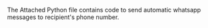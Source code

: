 The Attached Python file contains code to send automatic whatsapp messages to recipient's phone number.
